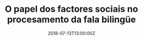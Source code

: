 ---
title: "O papel dos factores sociais no procesamento da fala bilingüe"

event: Invited talk
event_url: https://ilg.usc.es/gl/novidades/o-papel-dos-factores-sociais-no-procesamento-da-fala-bilingue

location: Instituto da Lingua Galega, Santiago de Compostela, Galicia.
address:


summary: 

# Talk start and end times.
#   End time can optionally be hidden by prefixing the line with `#`.
date: "2018-07-13T13:00:00Z"
date_end: 
all_day: false

# Schedule page publish date (NOT talk date).
publishDate: ""

authors: []
tags: [Eye-tracking, Galician, galego, Speech processing]

# Is this a featured talk? (true/false)
featured: false

image:
  caption: 
  focal_point:

links:
#- icon: twitter
#  icon_pack: fab
#  name: Follow
#  url: https://twitter.com/georgecushen
url_code: ""
url_pdf: ""
url_slides: ""
url_video: ""

# Markdown Slides (optional).
#   Associate this talk with Markdown slides.
#   Simply enter your slide deck's filename without extension.
#   E.g. `slides = "example-slides"` references `content/slides/example-slides.md`.
#   Otherwise, set `slides = ""`.
slides: 

# Projects (optional).
#   Associate this post with one or more of your projects.
#   Simply enter your project's folder or file name without extension.
#   E.g. `projects = ["internal-project"]` references `content/project/deep-learning/index.md`.
#   Otherwise, set `projects = []`.
projects:
- 2013_galician_bilingualism
---